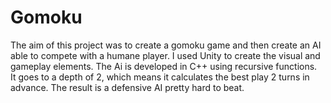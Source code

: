 # Gomoku
The aim of this project was to create a gomoku game and then create an AI able to compete with a humane player.
I used Unity to create the visual and gameplay elements. The Ai is developed in C++ using recursive functions.  
It goes to a depth of 2, which means it calculates the best play 2 turns in advance.
The result is a defensive AI pretty hard to beat.   
